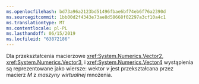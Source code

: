 ```yaml
---
ms.openlocfilehash: bd73a96a2123bd51496fbae6bf74eb6f76a2390d
ms.sourcegitcommit: 1bb00d2f4343e73ae8d58668f02297a3cf10a4c1
ms.translationtype: MT
ms.contentlocale: pl-PL
ms.lasthandoff: 06/15/2019
ms.locfileid: "63872186"
---
```

Dla przekształcenia macierzowe <xref:System.Numerics.Vector2>, <xref:System.Numerics.Vector3>, i <xref:System.Numerics.Vector4> wystąpienia są reprezentowane jako wiersze: wektor *v* jest przekształcana przez macierz *M* z *maszyny wirtualnej* mnożenia.